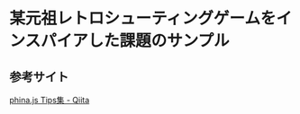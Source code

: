 # 某元祖レトロシューティングゲームをインスパイアした課題のサンプル

## 参考サイト
[phina.js Tips集 - Qiita](https://qiita.com/alkn203/items/bca3222f6b409382fe20)